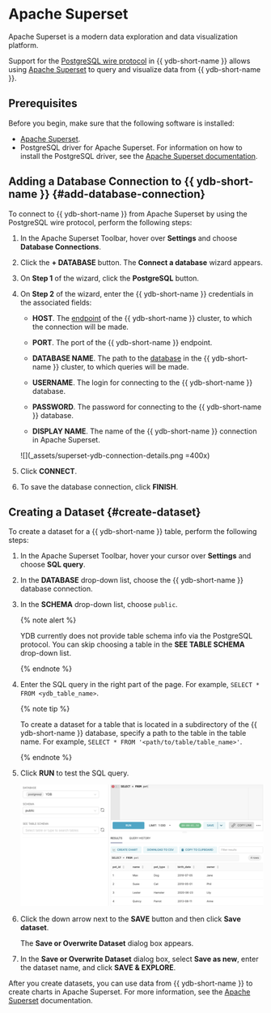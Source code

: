# Apache Superset

Apache Superset is a modern data exploration and data visualization platform.

Support for the [PostgreSQL wire protocol](https://ydb.tech/docs/en/postgresql/intro) in {{ ydb-short-name }} allows using [Apache Superset](https://superset.apache.org/) to query and visualize data from {{ ydb-short-name }}.

## Prerequisites

Before you begin, make sure that the following software is installed:

- [Apache Superset](https://superset.apache.org/).
- PostgreSQL driver for Apache Superset.
  For information on how to install the PostgreSQL driver, see the [Apache Superset documentation](https://superset.apache.org/docs/configuration/databases#installing-database-drivers).

## Adding a Database Connection to {{ ydb-short-name }} {#add-database-connection}

To connect to {{ ydb-short-name }} from Apache Superset by using the PostgreSQL wire protocol, perform the following steps:

1. In the Apache Superset Toolbar, hover over **Settings** and choose **Database Connections**.

1. Click the **+ DATABASE** button.
   The **Connect a database** wizard appears.

1. On **Step 1** of the wizard, click the **PostgreSQL** button.

1. On **Step 2** of the wizard, enter the {{ ydb-short-name }} credentials in the associated fields:

   * **HOST**. The [endpoint](https://ydb.tech/docs/en/concepts/connect#endpoint) of the {{ ydb-short-name }} cluster, to which the connection will be made.

   * **PORT**. The port of the {{ ydb-short-name }} endpoint.

   * **DATABASE NAME**. The path to the [database](https://ydb.tech/docs/en/concepts/glossary#database) in the {{ ydb-short-name }} cluster, to which queries will be made.

   * **USERNAME**. The login for connecting to the {{ ydb-short-name }} database.

   * **PASSWORD**. The password for connecting to the {{ ydb-short-name }} database.

   * **DISPLAY NAME**. The name of the {{ ydb-short-name }} connection in Apache Superset.

   ![](_assets/superset-ydb-connection-details.png =400x)

1. Click **CONNECT**.

1. To save the database connection, click **FINISH**.

## Creating a Dataset {#create-dataset}

To create a dataset for a {{ ydb-short-name }} table, perform the following steps:

1. In the Apache Superset Toolbar, hover your cursor over **Settings** and choose **SQL query**.

1. In the **DATABASE** drop-down list, choose the {{ ydb-short-name }} database connection.

1. In the **SCHEMA** drop-down list, choose `public`.

   {% note alert %}

   YDB currently does not provide table schema info via the PostgreSQL protocol. You can skip choosing a table in the **SEE TABLE SCHEMA** drop-down list.

   {% endnote %}

1. Enter the SQL query in the right part of the page. For example, `SELECT * FROM <ydb_table_name>`.

   {% note tip %}

   To create a dataset for a table that is located in a subdirectory of the {{ ydb-short-name }} database, specify a path to the table in the table name. For example, `SELECT * FROM '<path/to/table/table_name>'`.

   {% endnote %}

1. Click **RUN** to test the SQL query.

   ![](_assets/superset-sql-query.png)

1. Click the down arrow next to the **SAVE** button and then click **Save dataset**.

   The **Save or Overwrite Dataset** dialog box appears.

1. In the **Save or Overwrite Dataset** dialog box, select **Save as new**, enter the dataset name, and click **SAVE & EXPLORE**.

After you create datasets, you can use data from {{ ydb-short-name }} to create charts in Apache Superset. For more information, see the [Apache Superset](https://superset.apache.org/docs/intro/) documentation.
